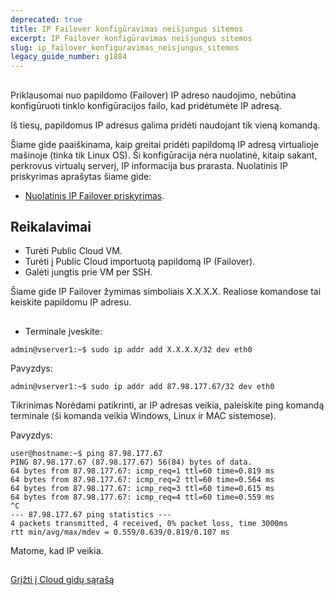 ```yaml
---
deprecated: true
title: IP Failover konfigūravimas neišjungus sitemos
excerpt: IP Failover konfigūravimas neišjungus sitemos
slug: ip_failover_konfiguravimas_neisjungus_sitemos
legacy_guide_number: g1884
---
```



## 
Priklausomai nuo papildomo (Failover) IP adreso naudojimo, nebūtina konfigūruoti tinklo konfigūracijos failo, kad pridėtumėte IP adresą. 

Iš tiesų, papildomus IP adresus galima pridėti naudojant tik vieną komandą.

Šiame gide paaiškinama, kaip greitai pridėti papildomą IP adresą virtualioje mašinoje (tinka tik Linux OS).
Ši konfigūracija nėra nuolatinė, kitaip sakant, perkrovus virtualų serverį, IP informacija bus prarasta. Nuolatinis IP priskyrimas aprašytas šiame gide:

- [Nuolatinis IP Failover priskyrimas]({legacy}1885).




## Reikalavimai

- Turėti Public Cloud VM.
- Turėti į Public Cloud importuotą papildomą IP (Failover).
- Galėti jungtis prie VM per SSH.


Šiame gide IP Failover žymimas simboliais X.X.X.X. Realiose komandose tai keiskite papildomu IP adresu.


## 

- Terminale įveskite:

```
admin@vserver1:~$ sudo ip addr add X.X.X.X/32 dev eth0
```



Pavyzdys:

```
admin@vserver1:~$ sudo ip addr add 87.98.177.67/32 dev eth0
```


Tikrinimas
Norėdami patikrinti, ar IP adresas veikia, paleiskite ping komandą terminale (ši komanda veikia Windows, Linux ir MAC sistemose).

Pavyzdys:

```
user@hostname:~$ ping 87.98.177.67
PING 87.98.177.67 (87.98.177.67) 56(84) bytes of data.
64 bytes from 87.98.177.67: icmp_req=1 ttl=60 time=0.819 ms
64 bytes from 87.98.177.67: icmp_req=2 ttl=60 time=0.564 ms
64 bytes from 87.98.177.67: icmp_req=3 ttl=60 time=0.615 ms
64 bytes from 87.98.177.67: icmp_req=4 ttl=60 time=0.559 ms
^C
--- 87.98.177.67 ping statistics ---
4 packets transmitted, 4 received, 0% packet loss, time 3000ms
rtt min/avg/max/mdev = 0.559/0.639/0.819/0.107 ms
```


Matome, kad IP veikia.


## 
[Grįžti į Cloud gidų sąrašą]({legacy}1785)

